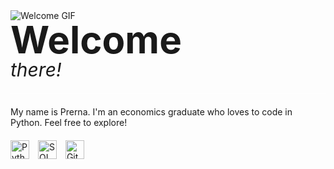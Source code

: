 <!DOCTYPE html>
<html lang="en">
<head>
    <meta charset="UTF-8">
    <meta name="viewport" content="width=device-width, initial-scale=1.0">
    <title>My Decorative Dashboard</title>
    <style>
        <body> {
            font-family: Arial, sans-serif;
            background-image: url('https://images.pond5.com/space-cartoon-animated-background-footage-075133825_iconl.jpeg');
            background-size: cover;
            background-position: center;
            color: #fff;
            padding: 20px;
        }
        h1 {
            margin: 0;
            font-size: 60px; /* Larger horizontal size */
            line-height: 1; /* Ensure no additional vertical space */
        }
        em {
            font-size: 30px; /* Smaller vertical size */
        }
        hr {
            border: 0;
            height: 1px;
            background: #fff;
            margin: 20px 0;
        }
        .languages {
            margin-top: 20px;
        }
        .languages img {
            width: 30px;
            margin-right: 10px;
        }
        </body>
    </style>
</head>
<body>
    <img src="gif-url.gif" alt="Welcome GIF">
    <h1>Welcome</h1>
    <em>there!</em>
    <hr>
    <p>My name is Prerna. I'm an economics graduate who loves to code in Python. Feel free to explore!</p>
    <div class="languages">
        <img src="python-logo.png" alt="Python">
        <img src="sql-logo.png" alt="SQL">
        <img src="github-logo.png" alt="GitHub">
    </div>
</body>
</html>


